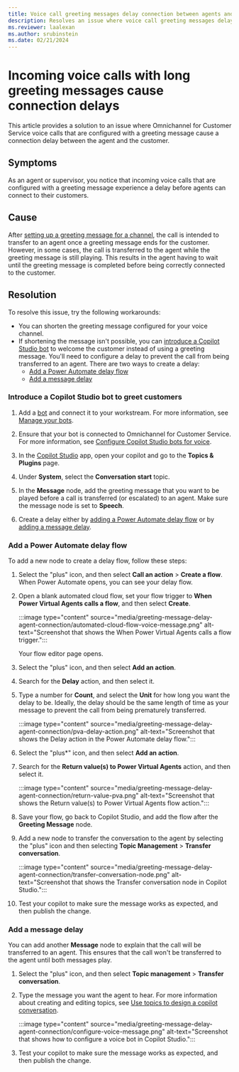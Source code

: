 ```yaml
---
title: Voice call greeting messages delay connection between agents and customers
description: Resolves an issue where voice call greeting messages delay an agent's ability to connect to a customer in the voice channel in Omnichannel for Customer Service.
ms.reviewer: laalexan
ms.author: srubinstein
ms.date: 02/21/2024
---
```

# Incoming voice calls with long greeting messages cause connection delays

This article provides a solution to an issue where Omnichannel for Customer Service voice calls that are configured with a greeting message cause a connection delay between the agent and the customer.

## Symptoms

As an agent or supervisor, you notice that incoming voice calls that are configured with a greeting message experience a delay before agents can connect to their customers.

## Cause

After [setting up a greeting message for a channel](/dynamics365/customer-service/administer/configure-automated-message), the call is intended to transfer to an agent once a greeting message ends for the customer. However, in some cases, the call is transferred to the agent while the greeting message is still playing. This results in the agent having to wait until the greeting message is completed before being correctly connected to the customer.

## Resolution

To resolve this issue, try the following workarounds:

- You can shorten the greeting message configured for your voice channel.
- If shortening the message isn't possible, you can [introduce a Copilot Studio bot](#introduce-a-copilot-studio-bot-to-greet-customers) to welcome the customer instead of using a greeting message. You'll need to configure a delay to prevent the call from being transferred to an agent. There are two ways to create a delay:
  - [Add a Power Automate delay flow](#add-a-power-automate-delay-flow)
  - [Add a message delay](#add-a-message-delay)
  
### Introduce a Copilot Studio bot to greet customers

1. Add a [bot](/dynamics365/customer-service/administer/overview-bots) and connect it to your workstream. For more information, see [Manage your bots](/dynamics365/customer-service/administer/manage-your-bots#add-a-bot).

1. Ensure that your bot is connected to Omnichannel for Customer Service. For more information, see [Configure Copilot Studio bots for voice](/dynamics365/customer-service/administer/voice-channel-pva-bots#configure-handoff-from-copilot-studio-to-omnichannel-for-customer-service).

1. In the [Copilot Studio](/microsoft-copilot-studio/fundamentals-what-is-copilot-studio) app, open your copilot and go to the **Topics & Plugins** page.
1. Under **System**, select the **Conversation start** topic.
1. In the **Message** node, add the greeting message that you want to be played before a call is transferred (or escalated) to an agent. Make sure the message node is set to **Speech**.
1. Create a delay either by [adding a Power Automate delay flow](#add-a-power-automate-delay-flow) or by [adding a message delay](#add-a-message-delay).

### Add a Power Automate delay flow

To add a new node to create a delay flow, follow these steps:

1. Select the "plus" icon, and then select **Call an action** > **Create a flow**. When Power Automate opens, you can see your delay flow.
1. Open a blank automated cloud flow, set your flow trigger to **When Power Virtual Agents calls a flow**, and then select **Create**.

   :::image type="content" source="media/greeting-message-delay-agent-connection/automated-cloud-flow-voice-message.png" alt-text="Screenshot that shows the When Power Virtual Agents calls a flow trigger.":::
  
   Your flow editor page opens.

1. Select the "plus" icon, and then select **Add an action**.
1. Search for the **Delay** action, and then select it.
1. Type a number for **Count**, and select the **Unit** for how long you want the delay to be. Ideally, the delay should be the same length of time as your message to prevent the call from being prematurely transferred.

   :::image type="content" source="media/greeting-message-delay-agent-connection/pva-delay-action.png" alt-text="Screenshot that shows the Delay action in the Power Automate delay flow.":::

1. Select the "plus*" icon, and then select **Add an action**.
1. Search for the **Return value(s) to Power Virtual Agents** action, and then select it.

   :::image type="content" source="media/greeting-message-delay-agent-connection/return-value-pva.png" alt-text="Screenshot that shows the Return value(s) to Power Virtual Agents flow action.":::

1. Save your flow, go back to Copilot Studio, and add the flow after the **Greeting Message** node.
1. Add a new node to transfer the conversation to the agent by selecting the "plus" icon and then selecting **Topic Management** > **Transfer conversation**.

   :::image type="content" source="media/greeting-message-delay-agent-connection/transfer-conversation-node.png" alt-text="Screenshot that shows the Transfer conversation node in Copilot Studio.":::

1. Test your copilot to make sure the message works as expected, and then publish the change.

### Add a message delay

You can add another **Message** node to explain that the call will be transferred to an agent. This ensures that the call won't be transferred to the agent until both messages play.

1. Select the "plus" icon, and then select **Topic management** > **Transfer conversation**.
1. Type the message you want the agent to hear. For more information about creating and editing topics, see [Use topics to design a copilot conversation](/microsoft-copilot-studio/authoring-create-edit-topics).

    :::image type="content" source="media/greeting-message-delay-agent-connection/configure-voice-message.png" alt-text="Screenshot that shows how to configure a voice bot in Copilot Studio.":::

1. Test your copilot to make sure the message works as expected, and then publish the change.
